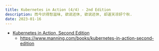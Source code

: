 ```yaml
---
title: Kubernetes in Action (4/4) - 2nd Edition
description: 而今识得愁滋味, 欲说还休, 欲说还休, 却道天凉好个秋.
date: 2023-01-16
---
```


- [Kubernetes in Action, Second Edition](https://book.douban.com/subject/34986745/)
  - https://www.manning.com/books/kubernetes-in-action-second-edition
